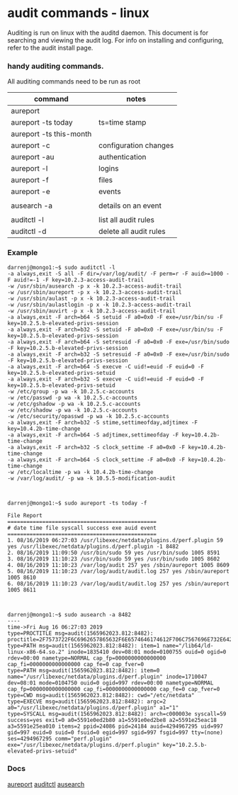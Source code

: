 # audit commands - linux

Auditing is run on linux with the auditd daemon. This document is for searching and viewing the audit log. For info on installing and configuring, refer to the audit install page.

### handy auditing commands.
All auditing commands need to be run as root


| command | notes   | 
|---|---|
| aureport  |   |
| aureport  -ts today  | ts=time stamp  |
| aureport  -ts this-month|   |
| aureport  -c | configuration changes  |
| aureport  -au | authentication   |
| aureport  -l | logins  |
| aureport  -f | files  |
| aureport  -e | events   |
|   |   |
| ausearch -a <event id>  | details on an event   |
|   |   |
| auditctl -l   | list all audit rules  |
| auditctl -d  | delete all audit rules  |

### Example
```
darrenj@mongo1:~$ sudo auditctl -l
-a always,exit -S all -F dir=/var/log/audit/ -F perm=r -F auid>=1000 -F auid!=-1 -F key=10.2.3-access-audit-trail
-w /usr/sbin/ausearch -p x -k 10.2.3-access-audit-trail
-w /usr/sbin/aureport -p x -k 10.2.3-access-audit-trail
-w /usr/sbin/aulast -p x -k 10.2.3-access-audit-trail
-w /usr/sbin/aulastlogin -p x -k 10.2.3-access-audit-trail
-w /usr/sbin/auvirt -p x -k 10.2.3-access-audit-trail
-a always,exit -F arch=b64 -S setuid -F a0=0x0 -F exe=/usr/bin/su -F key=10.2.5.b-elevated-privs-session
-a always,exit -F arch=b32 -S setuid -F a0=0x0 -F exe=/usr/bin/su -F key=10.2.5.b-elevated-privs-session
-a always,exit -F arch=b64 -S setresuid -F a0=0x0 -F exe=/usr/bin/sudo -F key=10.2.5.b-elevated-privs-session
-a always,exit -F arch=b32 -S setresuid -F a0=0x0 -F exe=/usr/bin/sudo -F key=10.2.5.b-elevated-privs-session
-a always,exit -F arch=b64 -S execve -C uid!=euid -F euid=0 -F key=10.2.5.b-elevated-privs-setuid
-a always,exit -F arch=b32 -S execve -C uid!=euid -F euid=0 -F key=10.2.5.b-elevated-privs-setuid
-w /etc/group -p wa -k 10.2.5.c-accounts
-w /etc/passwd -p wa -k 10.2.5.c-accounts
-w /etc/gshadow -p wa -k 10.2.5.c-accounts
-w /etc/shadow -p wa -k 10.2.5.c-accounts
-w /etc/security/opasswd -p wa -k 10.2.5.c-accounts
-a always,exit -F arch=b32 -S stime,settimeofday,adjtimex -F key=10.4.2b-time-change
-a always,exit -F arch=b64 -S adjtimex,settimeofday -F key=10.4.2b-time-change
-a always,exit -F arch=b32 -S clock_settime -F a0=0x0 -F key=10.4.2b-time-change
-a always,exit -F arch=b64 -S clock_settime -F a0=0x0 -F key=10.4.2b-time-change
-w /etc/localtime -p wa -k 10.4.2b-time-change
-w /var/log/audit/ -p wa -k 10.5.5-modification-audit



darrenj@mongo1:~$ sudo aureport -ts today -f

File Report
===============================================
# date time file syscall success exe auid event
===============================================
1. 08/16/2019 06:27:03 /usr/libexec/netdata/plugins.d/perf.plugin 59 yes /usr/libexec/netdata/plugins.d/perf.plugin -1 8482
2. 08/16/2019 11:09:50 /usr/bin/sudo 59 yes /usr/bin/sudo 1005 8591
3. 08/16/2019 11:10:23 /usr/bin/sudo 59 yes /usr/bin/sudo 1005 8602
4. 08/16/2019 11:10:23 /var/log/audit 257 yes /sbin/aureport 1005 8609
5. 08/16/2019 11:10:23 /var/log/audit/audit.log 257 yes /sbin/aureport 1005 8610
6. 08/16/2019 11:10:23 /var/log/audit/audit.log 257 yes /sbin/aureport 1005 8611



darrenj@mongo1:~$ sudo ausearch -a 8482
----
time->Fri Aug 16 06:27:03 2019
type=PROCTITLE msg=audit(1565962023.812:8482): proctitle=2F7573722F6C6962657865632F6E6574646174612F706C7567696E732E642F706572662E706C7567696E0031
type=PATH msg=audit(1565962023.812:8482): item=1 name="/lib64/ld-linux-x86-64.so.2" inode=1835410 dev=08:01 mode=0100755 ouid=0 ogid=0 rdev=00:00 nametype=NORMAL cap_fp=0000000000000000 cap_fi=0000000000000000 cap_fe=0 cap_fver=0
type=PATH msg=audit(1565962023.812:8482): item=0 name="/usr/libexec/netdata/plugins.d/perf.plugin" inode=1710047 dev=08:01 mode=0104750 ouid=0 ogid=997 rdev=00:00 nametype=NORMAL cap_fp=0000000000000000 cap_fi=0000000000000000 cap_fe=0 cap_fver=0
type=CWD msg=audit(1565962023.812:8482): cwd="/etc/netdata"
type=EXECVE msg=audit(1565962023.812:8482): argc=2 a0="/usr/libexec/netdata/plugins.d/perf.plugin" a1="1"
type=SYSCALL msg=audit(1565962023.812:8482): arch=c000003e syscall=59 success=yes exit=0 a0=5591e0ed2b80 a1=5591e0ed2be8 a2=5591e25eac18 a3=5591e25ea010 items=2 ppid=24086 pid=24184 auid=4294967295 uid=997 gid=997 euid=0 suid=0 fsuid=0 egid=997 sgid=997 fsgid=997 tty=(none) ses=4294967295 comm="perf.plugin" exe="/usr/libexec/netdata/plugins.d/perf.plugin" key="10.2.5.b-elevated-privs-setuid"
```



### Docs
[aureport](https://linux.die.net/man/8/aureport)
[auditctl](https://linux.die.net/man/8/auditctl)
[ausearch](https://linux.die.net/man/8/ausearch)